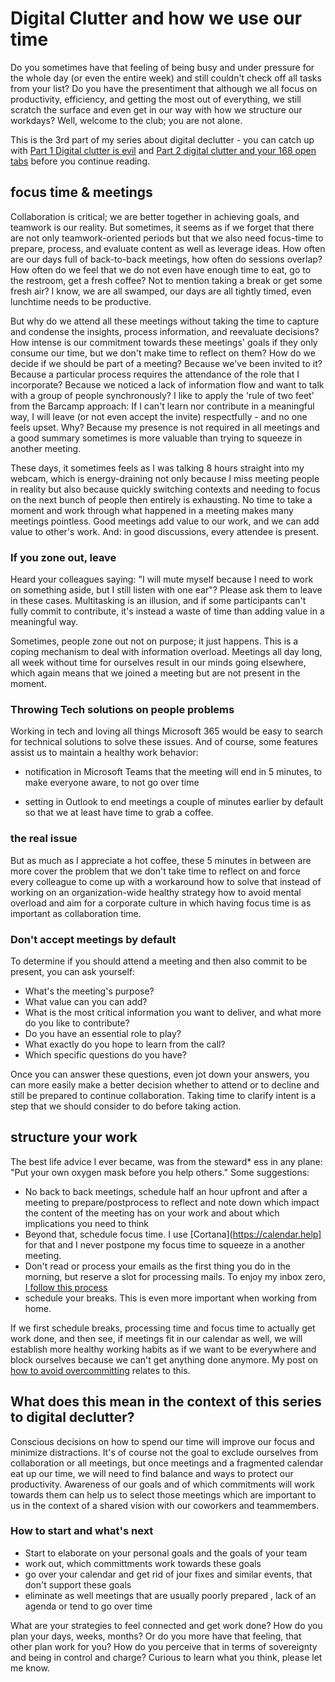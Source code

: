 # Digital Clutter and how we use our time

Do you sometimes have that feeling of being busy and under pressure for the whole day (or even the entire week) and still couldn't check off all tasks from your list? Do you have the presentiment that although we all focus on productivity, efficiency, and getting the most out of everything, we still scratch the surface and even get in our way with how we structure our workdays? Well, welcome to the club; you are not alone.

This is the 3rd part of my series about digital declutter - you can catch up with [Part 1 Digital clutter is evil](https://github.com/LuiseFreese/blog/blob/main/digital-clutter-is-evil.md) and [Part 2 digital clutter and your 168 open tabs](https://github.com/LuiseFreese/blog/blob/main/digital%20declutter-tabs.md) before you continue reading. 

## focus time & meetings

Collaboration is critical; we are better together in achieving goals, and teamwork is our reality. But sometimes, it seems as if we forget that there are not only teamwork-oriented periods but that we also need focus-time to prepare, process, and evaluate content as well as leverage ideas. How often are our days full of back-to-back meetings, how often do sessions overlap? How often do we feel that we do not even have enough time to eat, go to the restroom, get a fresh coffee? Not to mention taking a break or get some fresh air? I know, we are all swamped, our days are all tightly timed, even lunchtime needs to be productive.

But why do we attend all these meetings without taking the time to capture and condense the insights, process information, and reevaluate decisions? How intense is our commitment towards these meetings' goals if they only consume our time, but we don't make time to reflect on them? How do we decide if we should be part of a meeting? Because we've been invited to it? Because a particular process requires the attendance of the role that I incorporate? Because we noticed a lack of information flow and want to talk with a group of people synchronously? I like to apply the 'rule of two feet' from the Barcamp approach: If I can't learn nor contribute in a meaningful way, I will leave (or not even accept the invite) respectfully - and no one feels upset. Why? Because my presence is not required in all meetings and a good summary sometimes is more valuable than trying to squeeze in another meeting. 

These days, it sometimes feels as I was talking 8 hours straight into my webcam, which is energy-draining not only because I miss meeting people in reality but also because quickly switching contexts and needing to focus on the next bunch of people then entirely is exhausting. No time to take a moment and work through what happened in a meeting makes many meetings pointless. Good meetings add value to our work, and we can add value to other's work. And: in good discussions, every attendee is present. 

### If you zone out, leave

Heard your colleagues saying: "I will mute myself because I need to work on something aside, but I still listen with one ear"? Please ask them to leave in these cases. Multitasking is an illusion, and if some participants can't fully commit to contribute, it's instead a waste of time than adding value in a meaningful way. 

Sometimes, people zone out not on purpose; it just happens. This is a coping mechanism to deal with information overload. Meetings all day long, all week without time for ourselves result in our minds going elsewhere, which again means that we joined a meeting but are not present in the moment. 

### Throwing Tech solutions on people problems

Working in tech and loving all things Microsoft 365 would be easy to search for technical solutions to solve these issues. And of course, some features assist us to maintain a healthy work behavior: 

* notification in Microsoft Teams that the meeting will end in 5 minutes, to make everyone aware, to not go over time

* setting in Outlook to end meetings a couple of minutes earlier by default so that we at least have time to grab a coffee. 

### the real issue
But as much as I appreciate a hot coffee, these 5 minutes in between are more cover the problem that we don't take time to reflect on and force every colleague to come up with a workaround how to solve that instead of working on an organization-wide healthy strategy how to avoid mental overload and aim for a corporate culture in which having focus time is as important as collaboration time.

### Don't accept meetings by default

To determine if you should attend a meeting and then also commit to be present, you can ask yourself: 

* What's the meeting's purpose?
* What value can you can add?
* What is the most critical information you want to deliver, and what more do you like to contribute?
* Do you have an essential role to play? 
* What exactly do you hope to learn from the call?
* Which specific questions do you have? 

Once you can answer these questions, even jot down your answers, you can more easily make a better decision whether to attend or to decline and still be prepared to continue collaboration. Taking time to clarify intent is a step that we should consider to do before taking action. 

## structure your work

The best life advice I ever became, was from the steward* ess in any plane: "Put your own oxygen mask before you help others."  Some suggestions: 

* No back to back meetings, schedule half an hour upfront and after a meeting to prepare/postprocess to reflect and note down which impact the content of the meeting has on your work and about which implications you need to think
* Beyond that, schedule focus time. I use [Cortana](https://calendar.help] for that and I never postpone my focus time to squeeze in a another meeting. 
* Don't read or process your emails as the first thing you do in the morning, but reserve a slot for processing mails. To enjoy my inbox zero, [I follow this process](https://m365princess.com/how-to-stay-organized-with-your-emails-in-outlook-like-a-rockstar/)
* schedule your breaks. This is even more important when working from home. 

If we first schedule breaks, processing time and focus time to actually get work done, and then see, if meetings fit in our calendar as well, we will establish more healthy working habits as if we want to be everywhere and block ourselves because we can't get anything done anymore. My post on [how to avoid overcommitting](https://m365princess.com/how-to-avoid-overcommitting/) relates to this. 

## What does this mean in the context of this series to digital declutter? 

Conscious decisions on how to spend our time will improve our focus and minimize distractions. It's of course not the goal to exclude ourselves from collaboration or all meetings, but once meetings and a fragmented calendar eat up our time, we will need to find balance and ways to protect our productivity. Awareness of our goals and of which commitments will work towards them can help us to select those meetings which are important to us in the context of a shared vision with our coworkers and teammembers. 

### How to start and what's next

* Start to elaborate on your personal goals and the goals of your team
* work out, which committments work towards these goals
* go over your calendar and get rid of jour fixes and similar events, that don't support these goals
* eliminate as well meetings that are usually poorly prepared , lack of an agenda or tend to go over time

What are your strategies to feel connected and get work done? How do you plan your days, weeks, months? Or do you more have that feeling, that other plan work for you? How do you perceive that in terms of sovereignty and being in control and charge? Curious to learn what you think, please let me know. 








